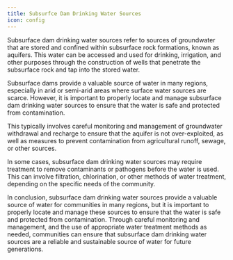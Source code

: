 ```yaml
---
title: Subsurfce Dam Drinking Water Sources
icon: config
---
```


Subsurface dam drinking water sources refer to sources of groundwater that are stored and confined within subsurface rock formations, known as aquifers. This water can be accessed and used for drinking, irrigation, and other purposes through the construction of wells that penetrate the subsurface rock and tap into the stored water.

Subsurface dams provide a valuable source of water in many regions, especially in arid or semi-arid areas where surface water sources are scarce. However, it is important to properly locate and manage subsurface dam drinking water sources to ensure that the water is safe and protected from contamination.

This typically involves careful monitoring and management of groundwater withdrawal and recharge to ensure that the aquifer is not over-exploited, as well as measures to prevent contamination from agricultural runoff, sewage, or other sources.

In some cases, subsurface dam drinking water sources may require treatment to remove contaminants or pathogens before the water is used. This can involve filtration, chlorination, or other methods of water treatment, depending on the specific needs of the community.

In conclusion, subsurface dam drinking water sources provide a valuable source of water for communities in many regions, but it is important to properly locate and manage these sources to ensure that the water is safe and protected from contamination. Through careful monitoring and management, and the use of appropriate water treatment methods as needed, communities can ensure that subsurface dam drinking water sources are a reliable and sustainable source of water for future generations.
